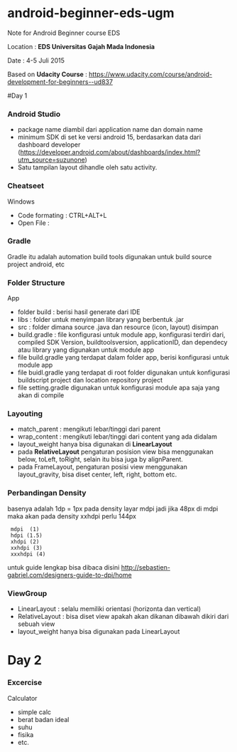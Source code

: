 # android-beginner-eds-ugm
Note for Android Beginner course EDS

Location : **EDS Universitas Gajah Mada Indonesia**

Date : 4-5 Juli 2015

Based on **Udacity Course** : https://www.udacity.com/course/android-development-for-beginners--ud837


#Day 1
### Android Studio
- package name diambil dari application name dan domain name
- minimum SDK di set ke versi android 15, berdasarkan data dari dashboard developer (https://developer.android.com/about/dashboards/index.html?utm_source=suzunone) 
- Satu tampilan layout dihandle oleh satu activity.

### Cheatseet
Windows
- Code formating : CTRL+ALT+L
- Open File :

### Gradle
Gradle itu adalah automation build tools digunakan untuk build source project android, etc

### Folder Structure
App
- folder build : berisi hasil generate dari IDE
- libs : folder untuk menyimpan library yang berbentuk .jar
- src : folder dimana source .java dan resource (icon, layout) disimpan
- build.gradle : file konfigurasi untuk module app, konfigurasi terdiri dari, compiled SDK Version, buildtoolsversion, applicationID, dan dependecy atau library yang digunakan untuk module app
- file build.gradle yang terdapat dalam folder app, berisi konfigurasi untuk module app
- file buidl.gradle yang terdapat di root folder digunakan untuk konfigurasi buildscript project dan location repository project
- file setting.gradle digunakan untuk konfigurasi module apa saja yang akan di compile

### Layouting
- match_parent : mengikuti lebar/tinggi dari parent
- wrap_content : mengikuti lebar/tinggi dari content yang ada didalam
- layout_weight hanya bisa digunakan di **LinearLayout**
- pada **RelativeLayout** pengaturan posision view bisa menggunakan below, toLeft, toRight, selain itu bisa juga by alignParent.
- pada FrameLayout, pengaturan posisi view menggunakan layout_gravity, bisa diset center, left, right, bottom etc.

### Perbandingan Density
basenya adalah 1dp = 1px pada density layar mdpi jadi jika 48px di mdpi maka akan pada density xxhdpi perlu 144px
```
 mdpi  (1)
 hdpi (1.5)
 xhdpi (2)
 xxhdpi (3)
 xxxhdpi (4)
```
untuk guide lengkap bisa dibaca disini http://sebastien-gabriel.com/designers-guide-to-dpi/home

### ViewGroup
- LinearLayout : selalu memiliki orientasi (horizonta dan vertical)
- RelativeLayout : bisa diset view apakah akan dikanan dibawah dikiri dari sebuah view
- layout_weight hanya bisa digunakan pada LinearLayout

# Day 2

### Excercise

Calculator
- simple calc
- berat badan ideal
- suhu
- fisika
- etc.
